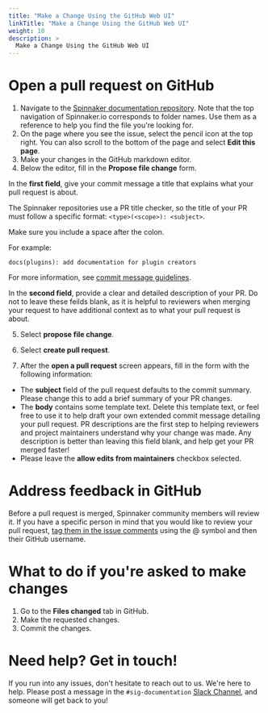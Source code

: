 ```yaml
---
title: "Make a Change Using the GitHub Web UI"
linkTitle: "Make a Change Using the GitHub Web UI"
weight: 10
description: >
  Make a Change Using the GitHub Web UI
---
```


# Open a pull request on GitHub

1. Navigate to the [Spinnaker documentation repository](https://github.com/spinnaker/spinnaker.github.io). Note that the top navigation of Spinnaker.io corresponds to folder names. Use them as a reference to help you find the file you're looking for.
2. On the page where you see the issue, select the pencil icon at the top right. You can also scroll to the bottom of the page and select **Edit this page**.
3. Make your changes in the GitHub markdown editor.
4. Below the editor, fill in the **Propose file change** form.

  In the **first field**, give your commit message a title that explains what your pull request is about.

  The Spinnaker repositories use a PR title checker, so the title of your PR must follow a specific format: `<type>(<scope>): <subject>`.

  Make sure you include a space after the colon.

  For example:

  ```
  docs(plugins): add documentation for plugin creators
  ```

  For more information, see [commit message guidelines](https://www.spinnaker.io/community/contributing/submitting/#commit-message-conventions).

  In the **second field**, provide a clear and detailed description of your PR. Do not to leave these feilds blank, as it is helpful to reviewers when merging your request to have additional context as to what your pull request is about.

5. Select **propose file change**.

6. Select **create pull request**.

7. After the **open a pull request** screen appears, fill in the form with the following information:

  - The **subject** field of the pull request defaults to the commit summary. Please change this to add a brief summary of your PR changes.
  - The **body** contains some template text. Delete this template text, or feel free to use it to help draft your own extended commit message detailing your pull request. PR descriptions are the first step to helping reviewers and project maintainers understand why your change was made. Any description is better than leaving this field blank, and help get your PR merged faster!
  - Please leave the **allow edits from maintainers** checkbox selected.

# Address feedback in GitHub

Before a pull request is merged, Spinnaker community members will review it. If you have a specific person in mind that you would like to review your pull request, [tag them in the issue comments](https://github.blog/2011-03-23-mention-somebody-they-re-notified/) using the @ symbol and then their GitHub username.

# What to do if you're asked to make changes

1. Go to the **Files changed** tab in GitHub.
2. Make the requested changes.
3. Commit the changes.

# Need help? Get in touch!

If you run into any issues, don't hesitate to reach out to us. We're here to help. Please post a message in the `#sig-documentation` [Slack Channel](https://app.slack.com/client/T091CRSGH/CMPS49682), and someone will get back to you!
